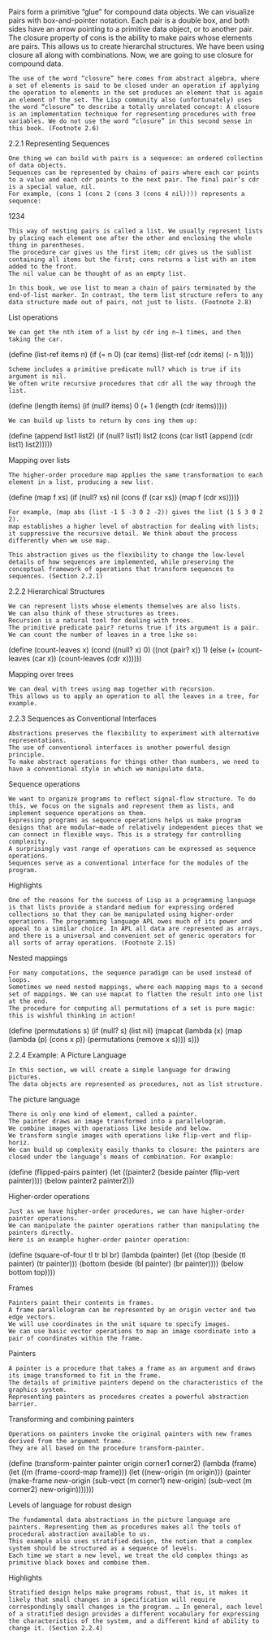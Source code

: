 
Pairs form a primitive “glue” for compound data objects.
We can visualize pairs with box-and-pointer notation. Each pair is a double box, and both sides have an arrow pointing to a primitive data object, or to another pair.
The closure property of cons is the ability to make pairs whose elements are pairs. This allows us to create hierarchal structures.
We have been using closure all along with combinations. Now, we are going to use closure for compound data.

    The use of the word “closure” here comes from abstract algebra, where a set of elements is said to be closed under an operation if applying the operation to elements in the set produces an element that is again an element of the set. The Lisp community also (unfortunately) uses the word “closure” to describe a totally unrelated concept: A closure is an implementation technique for representing procedures with free variables. We do not use the word “closure” in this second sense in this book. (Footnote 2.6)

2.2.1 Representing Sequences⁠

    One thing we can build with pairs is a sequence: an ordered collection of data objects.
    Sequences can be represented by chains of pairs where each car points to a value and each cdr points to the next pair. The final pair’s cdr is a special value, nil.
    For example, (cons 1 (cons 2 (cons 3 (cons 4 nil)))) represents a sequence:

1234

    This way of nesting pairs is called a list. We usually represent lists by placing each element one after the other and enclosing the whole thing in parentheses.
    The procedure car gives us the first item; cdr gives us the sublist containing all items but the first; cons returns a list with an item added to the front.
    The nil value can be thought of as an empty list.

    In this book, we use list to mean a chain of pairs terminated by the end-of-list marker. In contrast, the term list structure refers to any data structure made out of pairs, not just to lists. (Footnote 2.8)

List operations

    We can get the nth item of a list by cdr ing n−1 times, and then taking the car.

(define (list-ref items n)
  (if (= n 0)
      (car items)
      (list-ref (cdr items) (- n 1))))

    Scheme includes a primitive predicate null? which is true if its argument is nil.
    We often write recursive procedures that cdr all the way through the list.

(define (length items)
  (if (null? items)
      0
      (+ 1 (length (cdr items)))))

    We can build up lists to return by cons ing them up:

(define (append list1 list2)
  (if (null? list1)
      list2
      (cons (car list1 (append (cdr list1) list2)))))

Mapping over lists

    The higher-order procedure map applies the same transformation to each element in a list, producing a new list.

(define (map f xs)
  (if (null? xs)
      nil
      (cons (f (car xs))
            (map f (cdr xs)))))

    For example, (map abs (list -1 5 -3 0 2 -2)) gives the list (1 5 3 0 2 2).
    map establishes a higher level of abstraction for dealing with lists; it suppressive the recursive detail. We think about the process differently when we use map.

    This abstraction gives us the flexibility to change the low-level details of how sequences are implemented, while preserving the conceptual framework of operations that transform sequences to sequences. (Section 2.2.1)

2.2.2 Hierarchical Structures⁠

    We can represent lists whose elements themselves are also lists.
    We can also think of these structures as trees.
    Recursion is a natural tool for dealing with trees.
    The primitive predicate pair? returns true if its argument is a pair.
    We can count the number of leaves in a tree like so:

(define (count-leaves x)
  (cond ((null? x) 0)
        ((not (pair? x)) 1)
        (else (+ (count-leaves (car x))
                 (count-leaves (cdr x))))))

Mapping over trees

    We can deal with trees using map together with recursion.
    This allows us to apply an operation to all the leaves in a tree, for example.

2.2.3 Sequences as Conventional Interfaces⁠

    Abstractions preserves the flexibility to experiment with alternative representations.
    The use of conventional interfaces is another powerful design principle.
    To make abstract operations for things other than numbers, we need to have a conventional style in which we manipulate data.

Sequence operations

    We want to organize programs to reflect signal-flow structure. To do this, we focus on the signals and represent them as lists, and implement sequence operations on them.
    Expressing programs as sequence operations helps us make program designs that are modular—made of relatively independent pieces that we can connect in flexible ways. This is a strategy for controlling complexity.
    A surprisingly vast range of operations can be expressed as sequence operations.
    Sequences serve as a conventional interface for the modules of the program.

Highlights

    One of the reasons for the success of Lisp as a programming language is that lists provide a standard medium for expressing ordered collections so that they can be manipulated using higher-order operations. The programming language APL owes much of its power and appeal to a similar choice. In APL all data are represented as arrays, and there is a universal and convenient set of generic operators for all sorts of array operations. (Footnote 2.15)

Nested mappings

    For many computations, the sequence paradigm can be used instead of loops.
    Sometimes we need nested mappings, where each mapping maps to a second set of mappings. We can use mapcat to flatten the result into one list at the end.
    The procedure for computing all permutations of a set is pure magic: this is wishful thinking in action!

(define (permutations s)
  (if (null? s)
      (list nil)
      (mapcat (lambda (x)
                (map (lambda (p) (cons x p))
                     (permutations (remove x s))))
              s)))

2.2.4 Example: A Picture Language⁠

    In this section, we will create a simple language for drawing pictures.
    The data objects are represented as procedures, not as list structure.

The picture language

    There is only one kind of element, called a painter.
    The painter draws an image transformed into a parallelogram.
    We combine images with operations like beside and below.
    We transform single images with operations like flip-vert and flip-horiz.
    We can build up complexity easily thanks to closure: the painters are closed under the language’s means of combination. For example:

(define (flipped-pairs painter)
  (let ((painter2 (beside painter (flip-vert painter))))
    (below painter2 painter2)))

Higher-order operations

    Just as we have higher-order procedures, we can have higher-order painter operations.
    We can manipulate the painter operations rather than manipulating the painters directly.
    Here is an example higher-order painter operation:

(define (square-of-four tl tr bl br)
  (lambda (painter)
    (let ((top (beside (tl painter) (tr painter)))
          (bottom (beside (bl painter) (br painter))))
      (below bottom top))))

Frames

    Painters paint their contents in frames.
    A frame parallelogram can be represented by an origin vector and two edge vectors.
    We will use coordinates in the unit square to specify images.
    We can use basic vector operations to map an image coordinate into a pair of coordinates within the frame.

Painters

    A painter is a procedure that takes a frame as an argument and draws its image transformed to fit in the frame.
    The details of primitive painters depend on the characteristics of the graphics system.
    Representing painters as procedures creates a powerful abstraction barrier.

Transforming and combining painters

    Operations on painters invoke the original painters with new frames derived from the argument frame.
    They are all based on the procedure transform-painter.

(define (transform-painter painter origin corner1 corner2)
  (lambda (frame)
    (let ((m (frame-coord-map frame)))
      (let ((new-origin (m origin)))
        (painter
         (make-frame new-origin
                     (sub-vect (m corner1) new-origin)
                     (sub-vect (m corner2) new-origin)))))))

Levels of language for robust design

    The fundamental data abstractions in the picture language are painters. Representing them as procedures makes all the tools of procedural abstraction available to us.
    This example also uses stratified design, the notion that a complex system should be structured as a sequence of levels.
    Each time we start a new level, we treat the old complex things as primitive black boxes and combine them.

Highlights

    Stratified design helps make programs robust, that is, it makes it likely that small changes in a specification will require correspondingly small changes in the program. … In general, each level of a stratified design provides a different vocabulary for expressing the characteristics of the system, and a different kind of ability to change it. (Section 2.2.4)

